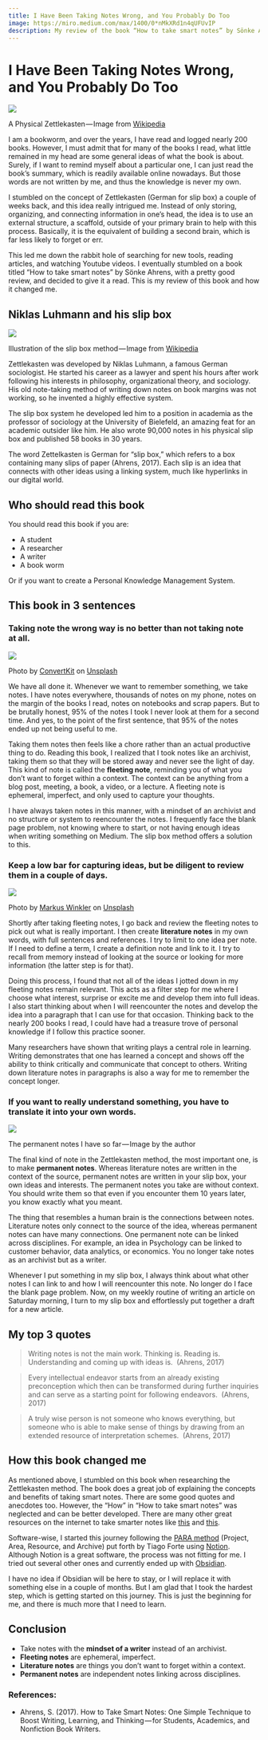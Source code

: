 ```yaml
---
title: I Have Been Taking Notes Wrong, and You Probably Do Too
image: https://miro.medium.com/max/1400/0*nMkXRd1n4qUFUvIP
description: My review of the book “How to take smart notes” by Sönke Ahrens and my journey towards building a Personal Knowledge Management system. 
---
```


# **I Have Been Taking Notes Wrong, and You Probably Do Too**

![](https://cdn-images-1.medium.com/max/800/0*u4nayjkcTfkKMVuF.jpg)

A Physical Zettlekasten — Image from [Wikipedia](https://en.wikipedia.org/wiki/Zettelkasten)

I am a bookworm, and over the years, I have read and logged nearly 200 books. However, I must admit that for many of the books I read, what little remained in my head are some general ideas of what the book is about. Surely, if I want to remind myself about a particular one, I can just read the book’s summary, which is readily available online nowadays. But those words are not written by me, and thus the knowledge is never my own.

I stumbled on the concept of Zettlekasten (German for slip box) a couple of weeks back, and this idea really intrigued me. Instead of only storing, organizing, and connecting information in one’s head, the idea is to use an external structure, a scaffold, outside of your primary brain to help with this process. Basically, it is the equivalent of building a second brain, which is far less likely to forget or err. 

This led me down the rabbit hole of searching for new tools, reading articles, and watching Youtube videos. I eventually stumbled on a book titled “How to take smart notes” by Sönke Ahrens, with a pretty good review, and decided to give it a read. This is my review of this book and how it changed me.

## Niklas Luhmann and his slip box

![](https://cdn-images-1.medium.com/max/800/0*j0b8k2MvlCUTo4ab.png)

Illustration of the slip box method — Image from [Wikipedia](https://en.wikipedia.org/wiki/Zettelkasten)

Zettlekasten was developed by Niklas Luhmann, a famous German sociologist. He started his career as a lawyer and spent his hours after work following his interests in philosophy, organizational theory, and sociology. His old note-taking method of writing down notes on book margins was not working, so he invented a highly effective system. 

The slip box system he developed led him to a position in academia as the professor of sociology at the University of Bielefeld, an amazing feat for an academic outsider like him. He also wrote 90,000 notes in his physical slip box and published 58 books in 30 years.

The word Zettelkasten is German for “slip box,” which refers to a box containing many slips of paper (Ahrens, 2017). Each slip is an idea that connects with other ideas using a linking system, much like hyperlinks in our digital world.

## Who should read this book

You should read this book if you are: 

-   A student 
-   A researcher 
-   A writer
-   A book worm 

Or if you want to create a Personal Knowledge Management System. 

## This book in 3 sentences

### Taking note the wrong way is no better than not taking note at all. 

![](https://cdn-images-1.medium.com/max/800/0*-9A3NtrhtNCGDoGt)

Photo by [ConvertKit](https://unsplash.com/@convertkit?utm_source=medium&utm_medium=referral) on [Unsplash](https://unsplash.com?utm_source=medium&utm_medium=referral)

We have all done it. Whenever we want to remember something, we take notes. I have notes everywhere, thousands of notes on my phone, notes on the margin of the books I read, notes on notebooks and scrap papers. But to be brutally honest, 95% of the notes I took I never look at them for a second time. And yes, to the point of the first sentence, that 95% of the notes ended up not being useful to me. 

Taking them notes then feels like a chore rather than an actual productive thing to do. Reading this book, I realized that I took notes like an archivist, taking them so that they will be stored away and never see the light of day. This kind of note is called the **fleeting note**, reminding you of what you don’t want to forget within a context. The context can be anything from a blog post, meeting, a book, a video, or a lecture. A fleeting note is ephemeral, imperfect, and only used to capture your thoughts. 

I have always taken notes in this manner, with a mindset of an archivist and no structure or system to reencounter the notes. I frequently face the blank page problem, not knowing where to start, or not having enough ideas when writing something on Medium. The slip box method offers a solution to this.

### Keep a low bar for capturing ideas, but be diligent to review them in a couple of days.

![](https://cdn-images-1.medium.com/max/800/0*1PF688rihKrGfIZ0)

Photo by [Markus Winkler](https://unsplash.com/@markuswinkler?utm_source=medium&utm_medium=referral) on [Unsplash](https://unsplash.com?utm_source=medium&utm_medium=referral)

Shortly after taking fleeting notes, I go back and review the fleeting notes to pick out what is really important. I then create **literature notes** in my own words, with full sentences and references. I try to limit to one idea per note. If I need to define a term, I create a definition note and link to it. I try to recall from memory instead of looking at the source or looking for more information (the latter step is for that). 

Doing this process, I found that not all of the ideas I jotted down in my fleeting notes remain relevant. This acts as a filter step for me where I choose what interest, surprise or excite me and develop them into full ideas. I also start thinking about when I will reencounter the notes and develop the idea into a paragraph that I can use for that occasion. Thinking back to the nearly 200 books I read, I could have had a treasure trove of personal knowledge if I follow this practice sooner.

Many researchers have shown that writing plays a central role in learning. Writing demonstrates that one has learned a concept and shows off the ability to think critically and communicate that concept to others. Writing down literature notes in paragraphs is also a way for me to remember the concept longer.

### If you want to really understand something, you have to translate it into your own words.

![](https://cdn-images-1.medium.com/max/800/1*sVe2QUKQN9Izo68-M3aftg.png)

The permanent notes I have so far — Image by the author

The final kind of note in the Zettlekasten method, the most important one, is to make **permanent notes**. Whereas literature notes are written in the context of the source, permanent notes are written in your slip box, your own ideas and interests. The permanent notes you take are without context. You should write them so that even if you encounter them 10 years later, you know exactly what you meant. 

The thing that resembles a human brain is the connections between notes. Literature notes only connect to the source of the idea, whereas permanent notes can have many connections. One permanent note can be linked across disciplines. For example, an idea in Psychology can be linked to customer behavior, data analytics, or economics. You no longer take notes as an archivist but as a writer. 

Whenever I put something in my slip box, I always think about what other notes I can link to and how I will reencounter this note. No longer do I face the blank page problem. Now, on my weekly routine of writing an article on Saturday morning, I turn to my slip box and effortlessly put together a draft for a new article. 

## My top 3 quotes

> Writing notes is not the main work. Thinking is. Reading is. Understanding and coming up with ideas is. 
> (Ahrens, 2017)

  

> Every intellectual endeavor starts from an already existing preconception which then can be transformed during further inquiries and can serve as a starting point for following endeavors. 
> (Ahrens, 2017)

  

> A truly wise person is not someone who knows everything, but someone who is able to make sense of things by drawing from an extended resource of interpretation schemes. 
> (Ahrens, 2017)

## How this book changed me

As mentioned above, I stumbled on this book when researching the Zettlekasten method. The book does a great job of explaining the concepts and benefits of taking smart notes. There are some good quotes and anecdotes too. However, the “How” in “How to take smart notes” was neglected and can be better developed. There are many other great resources on the internet to take smarter notes like [this](https://forum.obsidian.md/t/obsidian-zettelkasten/1999) and [this](https://forum.obsidian.md/t/linking-your-thinking-resources/6177).

Software-wise, I started this journey following the [PARA method](https://fortelabs.co/blog/para/) (Project, Area, Resource, and Archive) put forth by Tiago Forte using [Notion](https://www.notion.so/). Although Notion is a great software, the process was not fitting for me. I tried out several other ones and currently ended up with [Obsidian](https://obsidian.md/). 

I have no idea if Obsidian will be here to stay, or I will replace it with something else in a couple of months. But I am glad that I took the hardest step, which is getting started on this journey. This is just the beginning for me, and there is much more that I need to learn.

## Conclusion

-   Take notes with the **mindset of a writer** instead of an archivist.
-   **Fleeting notes** are ephemeral, imperfect.
-   **Literature notes** are things you don’t want to forget within a context.
-   **Permanent notes** are independent notes linking across disciplines.

### References:

-   Ahrens, S. (2017). How to Take Smart Notes: One Simple Technique to Boost Writing, Learning, and Thinking — for Students, Academics, and Nonfiction Book Writers.
